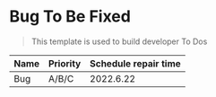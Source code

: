 # Bug To Be Fixed
> This template is used to build developer To Dos

| Name | Priority        | Schedule repair time |
| ------- | ------------------ | ----------------- |
| Bug   | A/B/C | 2022.6.22 |
